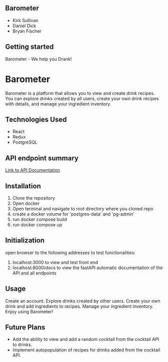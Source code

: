 ## Barometer
- Kirk Sullivan
- Daniel Dick
- Bryan Fischer

## Getting started

Barometer - We help you Drank!

# Barometer

Barometer is a platform that allows you to view and create drink recipes. You can explore drinks created by all users, create your own drink recipes with details, and manage your ingredient inventory.

## Technologies Used

- React
- Redux
- PostgreSQL

## API endpoint summary

[Link to API Documentation](api.md)


## Installation

1. Clone the repository
2. Open docker
3. Open terminal and navigate to root directory where you cloned repo
4. create a docker volume for 'postgres-data' and 'pg-admin'
5. run docker compose build
6. run docker compose up

## Initialization

open browser to the following addresses to test functionalities:
1. localhost:3000 to view and test front end
2. localhost:8000/docs to view the fastAPI automatic documentation of the API and all endpoints

## Usage

Create an account.
Explore drinks created by other users.
Create your own drink and add ingredients to recipes.
Manage your ingredient inventory.
Enjoy using Barometer!

## Future Plans

- Add the ability to view and add a random cocktail from the cocktail API to drinks.
- Implement autopopulation of recipes for drinks added from the cocktail API.
